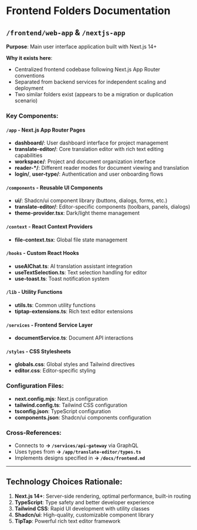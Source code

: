 # Frontend Folders Documentation

## `/frontend/web-app` & `/nextjs-app`
**Purpose**: Main user interface application built with Next.js 14+

**Why it exists here**: 
- Centralized frontend codebase following Next.js App Router conventions
- Separated from backend services for independent scaling and deployment
- Two similar folders exist (appears to be a migration or duplication scenario)

### Key Components:

#### `/app` - Next.js App Router Pages
- **dashboard/**: User dashboard interface for project management
- **translate-editor/**: Core translation editor with rich text editing capabilities
- **workspace/**: Project and document organization interface
- **reader-*/**: Different reader modes for document viewing and translation
- **login/**, **user-type/**: Authentication and user onboarding flows

#### `/components` - Reusable UI Components
- **ui/**: Shadcn/ui component library (buttons, dialogs, forms, etc.)
- **translate-editor/**: Editor-specific components (toolbars, panels, dialogs)
- **theme-provider.tsx**: Dark/light theme management

#### `/context` - React Context Providers
- **file-context.tsx**: Global file state management

#### `/hooks` - Custom React Hooks
- **useAIChat.ts**: AI translation assistant integration
- **useTextSelection.ts**: Text selection handling for editor
- **use-toast.ts**: Toast notification system

#### `/lib` - Utility Functions
- **utils.ts**: Common utility functions
- **tiptap-extensions.ts**: Rich text editor extensions

#### `/services` - Frontend Service Layer
- **documentService.ts**: Document API interactions

#### `/styles` - CSS Stylesheets
- **globals.css**: Global styles and Tailwind directives
- **editor.css**: Editor-specific styling

### Configuration Files:
- **next.config.mjs**: Next.js configuration
- **tailwind.config.ts**: Tailwind CSS configuration
- **tsconfig.json**: TypeScript configuration
- **components.json**: Shadcn/ui components configuration

### Cross-References:
- Connects to **→ `/services/api-gateway`** via GraphQL
- Uses types from **→ `/app/translate-editor/types.ts`**
- Implements designs specified in **→ `/docs/frontend.md`**

---

## Technology Choices Rationale:
1. **Next.js 14+**: Server-side rendering, optimal performance, built-in routing
2. **TypeScript**: Type safety and better developer experience
3. **Tailwind CSS**: Rapid UI development with utility classes
4. **Shadcn/ui**: High-quality, customizable component library
5. **TipTap**: Powerful rich text editor framework
